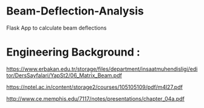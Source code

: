 # Beam-Deflection-Analysis
Flask App to calculate beam deflections 

# Engineering Background :

https://www.erbakan.edu.tr/storage/files/department/insaatmuhendisligi/editor/DersSayfalari/YapSt2/06_Matrix_Beam.pdf

https://nptel.ac.in/content/storage2/courses/105105109/pdf/m4l27.pdf

http://www.ce.memphis.edu/7117/notes/presentations/chapter_04a.pdf
